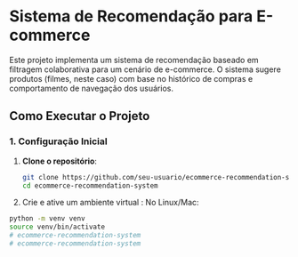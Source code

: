 # Sistema de Recomendação para E-commerce

Este projeto implementa um sistema de recomendação baseado em filtragem colaborativa para um cenário de e-commerce. O sistema sugere produtos (filmes, neste caso) com base no histórico de compras e comportamento de navegação dos usuários.

## Como Executar o Projeto

### 1. Configuração Inicial

1. **Clone o repositório**:
   ```bash
   git clone https://github.com/seu-usuario/ecommerce-recommendation-system.git
   cd ecommerce-recommendation-system
2. Crie e ative um ambiente virtual :
No Linux/Mac:
```bash
python -m venv venv
source venv/bin/activate
# ecommerce-recommendation-system
# ecommerce-recommendation-system

